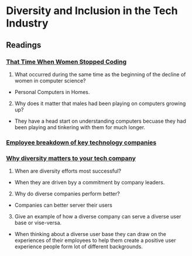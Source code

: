 # Diversity and Inclusion in the Tech Industry

## Readings
### [That Time When Women Stopped Coding](https://www.npr.org/sections/money/2014/10/21/357629765/when-women-stopped-coding)
1. What occurred during the same time as the beginning of the decline of women in computer science?
  - Personal Computers in Homes.
2. Why does it matter that males had been playing on computers growing up?
  - They have a head start on understanding computers becuase they had been playing and tinkering with them for much longer.
  
### [Employee breakdown of key technology companies](https://informationisbeautiful.net/visualizations/diversity-in-tech/)
### [Why diversity matters to your tech company](https://www.usatoday.com/story/tech/columnist/2015/07/21/why-diversity-matters-your-tech-company/30419871/)

1. When are diversity efforts most successful?
  - When they are driven byy a commitment by company leaders.
2. Why do diverse companies perform better?
  - Companies can better server their users
3. Give an example of how a diverse company can serve a diverse user base or vise-versa.
  - When thinking about a diverse user base they can draw on the experiences of their employees to help them create a positive user experience people form lot of different backgrounds.
